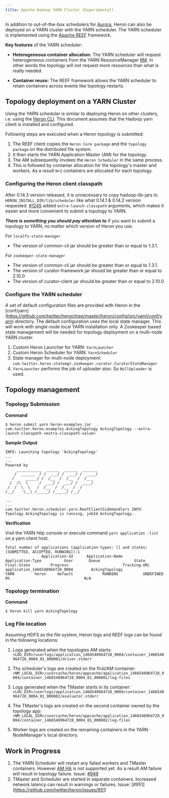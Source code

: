 ```yaml
---
title: Apache Hadoop YARN Cluster (Experimental)
---
```


In addition to out-of-the-box schedulers for [Aurora](../aurora), Heron can also be deployed on a
YARN cluster with the YARN scheduler. The YARN scheduler is implemented using the
[Apache REEF](https://reef.apache.org/) framework.

**Key features** of the YARN scheduler:

* **Heterogeneous container allocation:** The YARN scheduler will request heterogeneous containers
from the YARN ResourceManager [RM](http://hadoop.apache.org/docs/current/hadoop-yarn/hadoop-yarn-site/YARN.html). In other words the topology will not request more resources than what is really needed.

* **Container reuse:** The REEF framework allows the YARN scheduler to retain containers
across events like topology restarts.

## Topology deployment on a YARN Cluster

Using the YARN scheduler is similar to deploying Heron on other clusters, i.e. using the
[Heron CLI](/docs/operators/heron-cli/).
This document assumes that the Hadoop yarn client is installed and configured.

Following steps are executed when a Heron topology is submitted:

1. The REEF client copies the `Heron Core package` and the `topology package` on the distributed file system.
1. It then starts the YARN Application Master (AM) for the topology.
1. The AM subsequently invokes the `Heron Scheduler` in the same process.
1. This is followed by container allocation for the topology's master and workers. As a result `N+2`
containers are allocated for each topology.

### Configuring the Heron client classpath

After 0.14.3 version released, it is unnecessary to copy hadoop-lib-jars to `HERON_INSTALL_DIR/lib/scheduler` like what 0.14.1 & 0.14.2 version requested. [#1245](https://github.com/twitter/heron/issues/1245) added `extra-launch-classpath` arguments, which makes it easier and more convenient to submit a topology to YARN.

***There is something you should pay attention to*** if you want to submit a topology to YARN, no matter which version of Heron you use.

For `localfs-state-manager`

* The version of common-cli jar should be greater than or equal to 1.3.1.

For `zookeeper-state-manager`

* The version of common-cli jar should be greater than or equal to 1.3.1.
* The version of curator-framework jar should be greater than or equal to 2.10.0
* The version of curator-client jar should be greater than or equal to 2.10.0

### Configure the YARN scheduler

A set of default configuration files are provided with Heron in the [conf/yarn]
(https://github.com/twitter/heron/tree/master/heron/config/src/yaml/conf/yarn) directory.
The default configuration uses the local state manager. This will work with single-node local
YARN installation only. A Zookeeper based state management will be needed for topology
deployment on a multi-node YARN cluster.

1. Custom Heron Launcher for YARN: `YarnLauncher`
1. Custom Heron Scheduler for YARN: `YarnScheduler`
1. State manager for multi-node deployment:
`com.twitter.heron.statemgr.zookeeper.curator.CuratorStateManager`
1. `YarnLauncher` performs the job of uploader also. So `NullUploader` is used.

## Topology management

### Topology Submission
**Command**

`$ heron submit yarn heron-examples.jar com.twitter.heron.examples.AckingTopology AckingTopology --extra-launch-classpath <extra-classpath-value>`

**Sample Output**

```
INFO: Launching topology 'AckingTopology'
...
...
Powered by
     ___________  ______  ______  _______
    /  ______  / /  ___/ /  ___/ /  ____/
   /     _____/ /  /__  /  /__  /  /___
  /  /\  \     /  ___/ /  ___/ /  ____/
 /  /  \  \   /  /__  /  /__  /  /
/__/    \__\ /_____/ /_____/ /__/

...
...
com.twitter.heron.scheduler.yarn.ReefClientSideHandlers INFO:  Topology AckingTopology is running, jobId AckingTopology.
```

**Verification**

Visit the YARN http console or execute command `yarn application -list` on a yarn client host.

```
Total number of applications (application-types: [] and states: [SUBMITTED, ACCEPTED, RUNNING]):1
                Application-Id	    Application-Name	    Application-Type	      User	     Queue	             State	       Final-State	       Progress	                       Tracking-URL
application_1466548964728_0004	      AckingTopology	                YARN	     heron	   default	           RUNNING	         UNDEFINED	             0%	                                N/A
```

### Topology termination
**Command**

`$ heron kill yarn AckingTopology`


### Log File location

Assuming HDFS as the file system, Heron logs and REEF logs can be found in the following locations:

1. Logs generated when the topologies AM starts:
`<LOG_DIR>/userlogs/application_1466548964728_0004/container_1466548964728_0004_01_000001/driver.stderr`

1. Ths scheduler's logs are created on the first/AM container:
`<NM_LOCAL_DIR>/usercache/heron/appcache/application_1466548964728_0004/container_1466548964728_0004_01_000001/log-files`

1. Logs generated when the TMaster starts in its container:
`<LOG_DIR>/userlogs/application_1466548964728_0004/container_1466548964728_0004_01_000002/evaluator.stderr`

1. The TMaster's logs are created on the second container owned by the topology app:
`<NM_LOCAL_DIR>/usercache/heron/appcache/application_1466548964728_0004/container_1466548964728_0004_01_000002/log-files`

1. Worker logs are created on the remaining containers in the YARN NodeManager's local directory.


## Work in Progress

1. The YARN Scheduler will restart any failed workers and TMaster containers. However [AM HA](https://hadoop.apache.org/docs/r2.7.1/hadoop-yarn/hadoop-yarn-site/ResourceManagerHA.html)  is not
 supported yet. As a result AM failure will result in topology failure.
 Issue: [#949](https://github.com/twitter/heron/issues/949)
1. TMaster and Scheduler are started in separate containers. Increased network latency can result
 in warnings or failures. Issue: [#951] (https://github.com/twitter/heron/issues/951)
